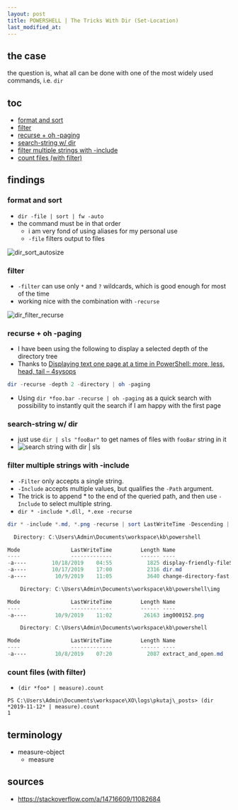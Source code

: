 ```yaml
---
layout: post
title: POWERSHELL | The Tricks With Dir (Set-Location)
last_modified_at: 
---
```

## the case	
the question is, what all can be done with one of the most widely used commands, i.e. `dir`

## toc
<!-- TOC -->

- [format and sort](#format-and-sort)
- [filter](#filter)
- [recurse + oh -paging](#recurse--oh--paging)
- [search-string w/ dir](#search-string-w-dir)
- [filter multiple strings with -include](#filter-multiple-strings-with--include)
- [count files (with filter)](#count-files-with-filter)

<!-- /TOC -->

## findings
### format and sort
* `dir -file | sort | fw -auto`
* the command must be in that order
    * i am very fond of using aliases for my personal use
    * `-file` filters output to files

![dir_sort_autosize](img/img000128.png)


### filter
- `-filter` can use only `*` and `?` wildcards, which is good enough for most of the time
- working nice with the combination with `-recurse`

![dir_filter_recurse](img/img000153.png)

### recurse + oh -paging
* I have been using the following to display a selected depth of the directory tree
* Thanks to [Displaying text one page at a time in PowerShell: more, less, head, tail – 4sysops](https://4sysops.com/archives/displaying-text-one-page-at-a-time-in-powershell-more-less-head-tail/)
```powershell
dir -recurse -depth 2 -directory | oh -paging
```
* Using `dir *foo.bar -recurse | oh -paging` as a quick search with possibility to instantly quit the search if I am happy with the first page

### search-string w/ dir
* just use `dir | sls "fooBar"` to get names of files with `fooBar` string in it
* ![search string with dir | sls](img/img000130.png) 

### filter multiple strings with -include
* `-Filter` only accepts a single string. 
* `-Include` accepts multiple values, but qualifies the `-Path` argument. 
* The trick is to append \* to the end of the queried path, and then use `-Include` to select multiple string. 
* `dir * -include *.dll, *.exe -recurse`

```powershell
dir * -include *.md, *.png -recurse | sort LastWriteTime -Descending | select -first 

  Directory: C:\Users\Admin\Documents\workspace\kb\powershell

Mode                LastWriteTime         Length Name
----                -------------         ------ ----
-a----        10/18/2019    04:55           1825 display-friendly-fileSize.md
-a----        10/17/2019    17:00           2316 dir.md
-a----         10/9/2019    11:05           3640 change-directory-fast.md

    Directory: C:\Users\Admin\Documents\workspace\kb\powershell\img

Mode                LastWriteTime         Length Name
----                -------------         ------ ----
-a----         10/9/2019    11:02          26163 img000152.png

    Directory: C:\Users\Admin\Documents\workspace\kb\powershell

Mode                LastWriteTime         Length Name
----                -------------         ------ ----
-a----         10/8/2019    07:20           2087 extract_and_open.md
```

### count files (with filter)
* `(dir *foo* | measure).count`
```plaintext
PS C:\Users\Admin\Documents\workspace\XO\logs\pkutaj\_posts> (dir *2019-11-12* | measure).count
1
```

## terminology
* measure-object
    * measure
 
## sources
* https://stackoverflow.com/a/14716609/11082684